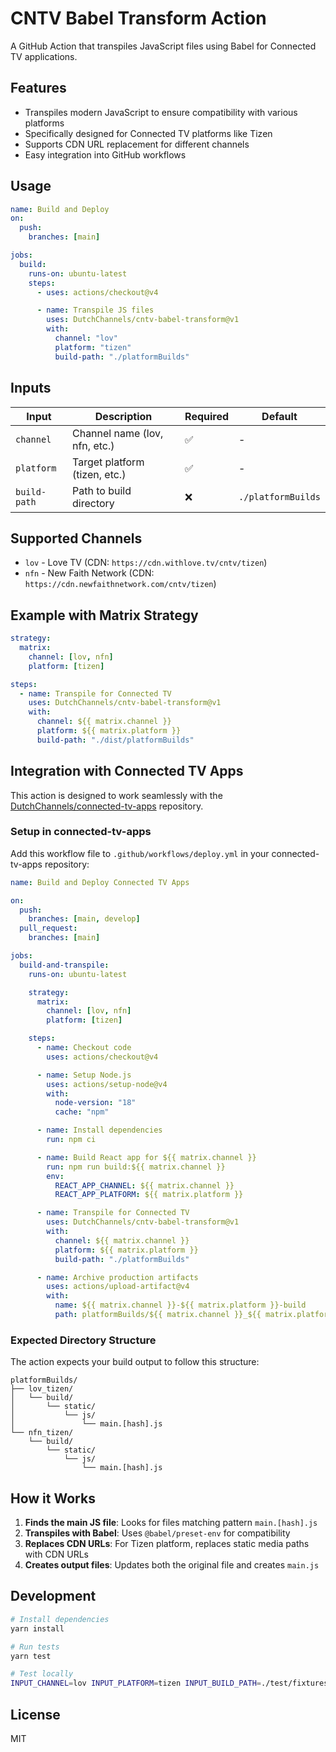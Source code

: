 # CNTV Babel Transform Action

A GitHub Action that transpiles JavaScript files using Babel for Connected TV applications.

## Features

- Transpiles modern JavaScript to ensure compatibility with various platforms
- Specifically designed for Connected TV platforms like Tizen
- Supports CDN URL replacement for different channels
- Easy integration into GitHub workflows

## Usage

```yaml
name: Build and Deploy
on:
  push:
    branches: [main]

jobs:
  build:
    runs-on: ubuntu-latest
    steps:
      - uses: actions/checkout@v4

      - name: Transpile JS files
        uses: DutchChannels/cntv-babel-transform@v1
        with:
          channel: "lov"
          platform: "tizen"
          build-path: "./platformBuilds"
```

## Inputs

| Input        | Description                   | Required | Default            |
| ------------ | ----------------------------- | -------- | ------------------ |
| `channel`    | Channel name (lov, nfn, etc.) | ✅       | -                  |
| `platform`   | Target platform (tizen, etc.) | ✅       | -                  |
| `build-path` | Path to build directory       | ❌       | `./platformBuilds` |

## Supported Channels

- `lov` - Love TV (CDN: `https://cdn.withlove.tv/cntv/tizen`)
- `nfn` - New Faith Network (CDN: `https://cdn.newfaithnetwork.com/cntv/tizen`)

## Example with Matrix Strategy

```yaml
strategy:
  matrix:
    channel: [lov, nfn]
    platform: [tizen]

steps:
  - name: Transpile for Connected TV
    uses: DutchChannels/cntv-babel-transform@v1
    with:
      channel: ${{ matrix.channel }}
      platform: ${{ matrix.platform }}
      build-path: "./dist/platformBuilds"
```

## Integration with Connected TV Apps

This action is designed to work seamlessly with the [DutchChannels/connected-tv-apps](https://github.com/DutchChannels/connected-tv-apps) repository.

### Setup in connected-tv-apps

Add this workflow file to `.github/workflows/deploy.yml` in your connected-tv-apps repository:

```yaml
name: Build and Deploy Connected TV Apps

on:
  push:
    branches: [main, develop]
  pull_request:
    branches: [main]

jobs:
  build-and-transpile:
    runs-on: ubuntu-latest

    strategy:
      matrix:
        channel: [lov, nfn]
        platform: [tizen]

    steps:
      - name: Checkout code
        uses: actions/checkout@v4

      - name: Setup Node.js
        uses: actions/setup-node@v4
        with:
          node-version: "18"
          cache: "npm"

      - name: Install dependencies
        run: npm ci

      - name: Build React app for ${{ matrix.channel }}
        run: npm run build:${{ matrix.channel }}
        env:
          REACT_APP_CHANNEL: ${{ matrix.channel }}
          REACT_APP_PLATFORM: ${{ matrix.platform }}

      - name: Transpile for Connected TV
        uses: DutchChannels/cntv-babel-transform@v1
        with:
          channel: ${{ matrix.channel }}
          platform: ${{ matrix.platform }}
          build-path: "./platformBuilds"

      - name: Archive production artifacts
        uses: actions/upload-artifact@v4
        with:
          name: ${{ matrix.channel }}-${{ matrix.platform }}-build
          path: platformBuilds/${{ matrix.channel }}_${{ matrix.platform }}/
```

### Expected Directory Structure

The action expects your build output to follow this structure:

```
platformBuilds/
├── lov_tizen/
│   └── build/
│       └── static/
│           └── js/
│               └── main.[hash].js
└── nfn_tizen/
    └── build/
        └── static/
            └── js/
                └── main.[hash].js
```

## How it Works

1. **Finds the main JS file**: Looks for files matching pattern `main.[hash].js`
2. **Transpiles with Babel**: Uses `@babel/preset-env` for compatibility
3. **Replaces CDN URLs**: For Tizen platform, replaces static media paths with CDN URLs
4. **Creates output files**: Updates both the original file and creates `main.js`

## Development

```bash
# Install dependencies
yarn install

# Run tests
yarn test

# Test locally
INPUT_CHANNEL=lov INPUT_PLATFORM=tizen INPUT_BUILD_PATH=./test/fixtures yarn node src/index.js
```

## License

MIT
